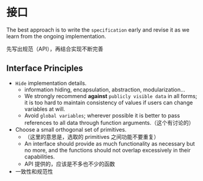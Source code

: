 # 接口

The best approach is to write the `specification` early and revise it as we learn from the ongoing implementation.

先写出规范（API），再结合实现不断完善

## Interface Principles

* `Hide` implementation details.
  * information hiding, encapsulation, abstraction, modularization…
  * We strongly recommend **against** `publicly visible data` in all forms; it is too hard to maintain consistency of values if users can change variables at will.
  * Avoid `global variables`; wherever possible it is better to pass references to all data through function arguments.（这个有讨论的）
* Choose a small orthogonal set of primitives. 
  * （这里的意思是，选取的 primitives 之间功能不要重复）
  * An interface should provide as much functionality as necessary but no more, and the functions should not overlap excessively in their capabilities.
  * API 提供的，应该是不多也不少的函数
* 一致性和规范性
